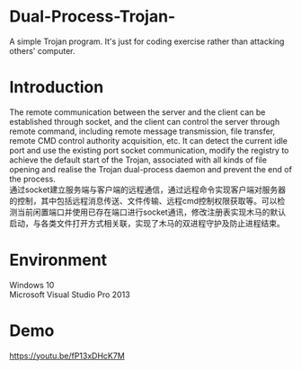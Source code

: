 # Dual-Process-Trojan-
A simple Trojan program. It's just for coding exercise rather than attacking others' computer.  
# Introduction  
The remote communication between the server and the client can be established through socket, and the client can control the server through remote command, including remote message transmission, file transfer, remote CMD control authority acquisition, etc. It can detect the current idle port and use the existing port socket communication, modify the registry to achieve the default start of the Trojan, associated with all kinds of file opening and realise the Trojan dual-process daemon and prevent the end of the process.  
通过socket建立服务端与客户端的远程通信，通过远程命令实现客户端对服务器的控制，其中包括远程消息传送、文件传输、远程cmd控制权限获取等。可以检测当前闲置端口并使用已存在端口进行socket通讯，修改注册表实现木马的默认启动，与各类文件打开方式相关联，实现了木马的双进程守护及防止进程结束。  
# Environment  
Windows 10  
Microsoft Visual Studio Pro 2013  
# Demo  
https://youtu.be/fP13xDHcK7M  
